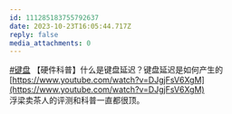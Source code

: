 ```yaml
---
id: 111285183755792637
date: 2023-10-23T16:05:44.717Z
reply: false
media_attachments: 0
---
```


[#键盘](https://e5n.cc/tags/%E9%94%AE%E7%9B%98) 【硬件科普】什么是键盘延迟？键盘延迟是如何产生的  
[https://www.youtube.com/watch?v=DJgjFsV6XgM](https://www.youtube.com/watch?v=DJgjFsV6XgM)  
浮梁卖茶人的评测和科普一直都很顶。

